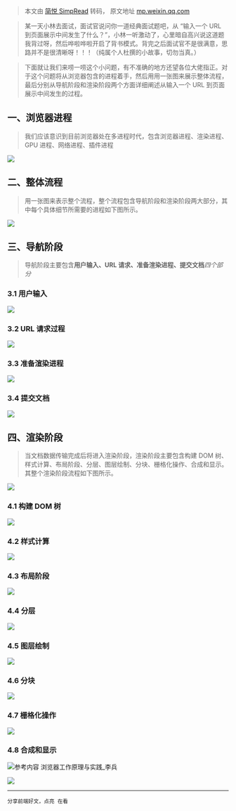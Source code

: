 > 本文由 [简悦 SimpRead](http://ksria.com/simpread/) 转码， 原文地址 [mp.weixin.qq.com](https://mp.weixin.qq.com/s/usRryobwELhiHgE_q5kZ4w)

> 某一天小林去面试，面试官说问你一道经典面试题吧，从 “输入一个 URL 到页面展示中间发生了什么？”，小林一听激动了，心里暗自高兴说这道题我背过呀，然后哗啦哗啦开启了背书模式。背完之后面试官不是很满意，思路并不是很清晰呀！！！（纯属个人杜撰的小故事，切勿当真。）

> 下面就让我们来唠一唠这个小问题，有不准确的地方还望各位大佬指正。对于这个问题将从浏览器包含的进程着手，然后用用一张图来展示整体流程，最后分别从导航阶段和渲染阶段两个方面详细阐述从输入一个 URL 到页面展示中间发生的过程。

一、浏览器进程
-------

> 我们应该意识到目前浏览器处在多进程时代，包含浏览器进程、渲染进程、GPU 进程、网络进程、插件进程

![](https://mmbiz.qpic.cn/mmbiz_jpg/q4qrl2ddrUtx5aicWyLlzltCcyy5d7z95NvN2IyfQG6BqgEfJUXX1yvvxX1KYETFD5APwicRlp9q9moUKHPt7GYQ/640?wx_fmt=jpeg)

二、整体流程
------

> 用一张图来表示整个流程，整个流程包含导航阶段和渲染阶段两大部分，其中每个具体细节所需要的进程如下图所示。

![](https://mmbiz.qpic.cn/mmbiz_jpg/q4qrl2ddrUtx5aicWyLlzltCcyy5d7z95RxmKU6Kx0MX8u4Qkq34JibF0Or8hogjkAlvm3gOdgsULUvo3IJtU1Ug/640?wx_fmt=jpeg)

三、导航阶段
------

> 导航阶段主要包含**用户输入、URL 请求、准备渲染进程、提交文档**_四个部分_

### 3.1 用户输入

![](https://mmbiz.qpic.cn/mmbiz_jpg/q4qrl2ddrUtx5aicWyLlzltCcyy5d7z95SaVBKdQXsFYCLQEkADEHaCibicCt3loqxHlScNZEV9fu2EUCzSrsOtpQ/640?wx_fmt=jpeg)

### 3.2 URL 请求过程

![](https://mmbiz.qpic.cn/mmbiz_jpg/q4qrl2ddrUtx5aicWyLlzltCcyy5d7z95SjshGPicVpMvVUwBfPnYcPhUCxA7nyaE4FyPTyloBxm5GNS5Np0uaCQ/640?wx_fmt=jpeg)

### 3.3 准备渲染进程

![](https://mmbiz.qpic.cn/mmbiz_jpg/q4qrl2ddrUtx5aicWyLlzltCcyy5d7z95NWaTDvmt5VCfX15vT7fgLwhsKN8oTF72MMOkDV6MNnwlW2s9Kyo2oQ/640?wx_fmt=jpeg)

### 3.4 提交文档

![](https://mmbiz.qpic.cn/mmbiz_jpg/q4qrl2ddrUtx5aicWyLlzltCcyy5d7z95xeE45UlxuxyxjC0CxLFq3ibGSDyVEyaus0XI12yTNkVWqicBcX4qkCCg/640?wx_fmt=jpeg)

四、渲染阶段
------

> 当文档数据传输完成后将进入渲染阶段，渲染阶段主要包含构建 DOM 树、样式计算、布局阶段、分层、图层绘制、分块、栅格化操作、合成和显示。其整个渲染阶段流程如下图所示。

![](https://mmbiz.qpic.cn/mmbiz_png/q4qrl2ddrUtx5aicWyLlzltCcyy5d7z95MibHOytB8eynE2t4I996GnbwnIibyMC3YACuo5qPeS3O9AbWCDbRpgRw/640?wx_fmt=png)

### 4.1 构建 DOM 树

![](https://mmbiz.qpic.cn/mmbiz_jpg/q4qrl2ddrUtx5aicWyLlzltCcyy5d7z95YoQxaJrkg953EgE2d7UPBfaHbmrRqwFZkibZKs4tDxT6cibLegk4DQsA/640?wx_fmt=jpeg)

### 4.2 样式计算

![](https://mmbiz.qpic.cn/mmbiz_jpg/q4qrl2ddrUtx5aicWyLlzltCcyy5d7z952ZLyBcgoobPFSOfGU7JmaqRSV0zbjR42ctGf0EAuLyldyTX7unVnMQ/640?wx_fmt=jpeg)

### 4.3 布局阶段

![](https://mmbiz.qpic.cn/mmbiz_jpg/q4qrl2ddrUtx5aicWyLlzltCcyy5d7z951qC8J7bKLhDTEHu13rKbWppMJVYECI5rNznyyQmBgm5biaqWmicibssLA/640?wx_fmt=jpeg)

### 4.4 分层

![](https://mmbiz.qpic.cn/mmbiz_jpg/q4qrl2ddrUtx5aicWyLlzltCcyy5d7z95viaFkI0VTicxabahsqRwp1mkxdXub2cgbpFkW59E94VV2OTpmNpaqmag/640?wx_fmt=jpeg)

### 4.5 图层绘制

![](https://mmbiz.qpic.cn/mmbiz_jpg/q4qrl2ddrUtx5aicWyLlzltCcyy5d7z95Bm1nBE4URDZ6jFTJTD4AQqSsSIH1vGxIB3Hdib7kwR4LxsSy99RFibSg/640?wx_fmt=jpeg)

### 4.6 分块

![](https://mmbiz.qpic.cn/mmbiz_jpg/q4qrl2ddrUtx5aicWyLlzltCcyy5d7z95Ih45MOc80DB7EtdNFjaogm4U7k0hhxBInkakiaasiawibpmdqsXibrVHkw/640?wx_fmt=jpeg)

### 4.7 栅格化操作

![](https://mmbiz.qpic.cn/mmbiz_jpg/q4qrl2ddrUtx5aicWyLlzltCcyy5d7z9578c8jnx3DshFibRW2LM5skWAOTb1PKQqEBhqXfic3zcLYVd3Ma4JicwAA/640?wx_fmt=jpeg)

### 4.8 合成和显示

![](https://mmbiz.qpic.cn/mmbiz_jpg/q4qrl2ddrUtx5aicWyLlzltCcyy5d7z95YhAA45IYuibprbXKOfg6ESAVK65HXYGqN8vII7z4DlkicibcKzI57Ezhg/640?wx_fmt=jpeg)参考内容 浏览器工作原理与实践_李兵

![](https://mmbiz.qpic.cn/sz_mmbiz_gif/udZl15qqib0N1EHQBKUyQ1fxfKoHxvOj1aicVtvNnp98EXusqdIFclX6O2rM53p0d3RDIOcz9KIhhibNvnVw2LTyw/640?wx_fmt=gif)  

---------------------------------------------------------------------------------------------------------------------------------------------------

```
分享前端好文，点亮 在看 
```
